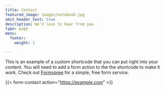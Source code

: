 ```yaml
---
title: Contact
featured_image: images/notebook.jpg
omit_header_text: true
description: We'd love to hear from you
type: page
menu:
  footer:
    weight: 1

---
```

This is an example of a custom shortcode that you can put right into your content. You will need to add a form action to the the shortcode to make it work. Check out [Formspree](https://formspree.io/) for a simple, free form service.

{{< form-contact action="https://example.com"  >}}